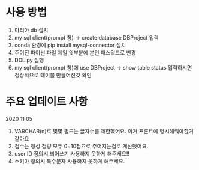 # 사용 방법

1. 마리아 db 설치
2. my sql client(prompt 창) -> create database DBProject 입력
3. conda 환경에 pip install mysql-connector 설치
4. 주어진 파이썬 파일 제일 윗부분에 본인 패스워드로 변경
5. DDL.py 실행
6. my sql client(prompt 창)에 use DBProject -> show table status 입력하시면 정상적으로 테이블 만들어진것 확인



# 주요 업데이트 사항

2020 11 05

1. VARCHAR(n)로 몇몇 필드는 글자수를 제한했어요. 이거 프론트에 명시해줘야할거 같아요
2. 점수는 정성 정량 모두 0~10점으로 주어지는걸로 계산했어요. 
3. user ID 정의시 띄어쓰기 사용하지 못하게 해주세요!!
4. 스키마 정의시 특수문자 사용하지 못하게 해주세요. 